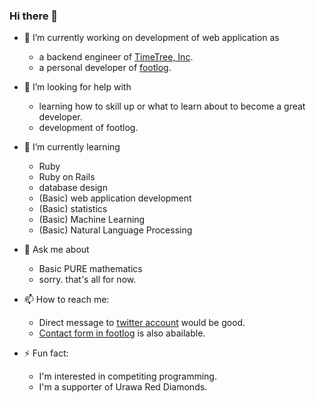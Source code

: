 ### Hi there 👋

- 🔭 I’m currently working on development of web application as
  - a backend engineer of [TimeTree, Inc](https://timetreeapp.com/intl).
  - a personal developer of [footlog](https://footlog.net).

- 🤔 I’m looking for help with
  - learning how to skill up or what to learn about to become a great developer.
  - development of footlog.

- 🌱 I’m currently learning
  - Ruby
  - Ruby on Rails
  - database design
  - (Basic) web application development
  - (Basic) statistics
  - (Basic) Machine Learning
  - (Basic) Natural Language Processing

- 💬 Ask me about
  - Basic PURE mathematics
  - sorry. that's all for now.

- 📫 How to reach me:
  - Direct message to [twitter account](https://twitter.com/dustium162) would be good.
  - [Contact form in footlog](https://footlog.net/contact) is also abailable.

- ⚡ Fun fact:
  - I'm interested in competiting programming.
  - I'm a supporter of Urawa Red Diamonds.
  

